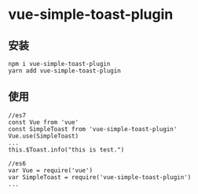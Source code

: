 # vue-simple-toast-plugin

安装
---
```
npm i vue-simple-toast-plugin
yarn add vue-simple-toast-plugin
```

使用
---
```
//es7
const Vue from 'vue'
const SimpleToast from 'vue-simple-toast-plugin'
Vue.use(SimpleToast)
...
this.$Toast.info("this is test.")

//es6
var Vue = require('vue')
var SimpleToast = require('vue-simple-toast-plugin')
...
```
